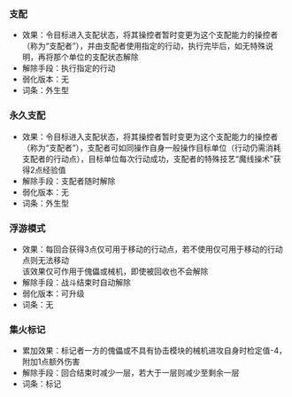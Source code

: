 ### <h id="支配">支配</h>

* 效果：令目标进入支配状态，将其操控者暂时变更为这个支配能力的操控者（称为“支配者”），并由支配者使用指定的行动，执行完毕后，如无特殊说明，再将那个单位的支配状态解除
* 解除手段：执行指定的行动
* 弱化版本：无
* 词条：外生型

### <h id="永久支配">永久支配</h>

* 效果：令目标进入支配状态，将其操控者暂时变更为这个支配能力的操控者（称为“支配者”），支配者可如同操作自身一般操作目标单位（行动仍需消耗支配者的行动点），目标单位每次行动成功，支配者的特殊技艺“魔线操术”获得2点经验值
* 解除手段：支配者随时解除
* 弱化版本：无
* 词条：外生型

### <h id="浮游模式">浮游模式</h>

* 效果：每回合获得3点仅可用于移动的行动点，若不使用仅可用于移动的行动点则无法移动<br>该效果仅可作用于傀儡或械机，即使被回收也不会解除
* 解除手段：战斗结束时自动解除
* 弱化版本：可升级
* 词条：无

### <h id="集火标记">集火标记</h>

* 累加效果：标记者一方的傀儡或不具有协击模块的械机进攻自身时检定值-4，附加1点额外伤害
* 解除手段：回合结束时减少一层，若大于一层则减少至剩余一层
* 词条：标记